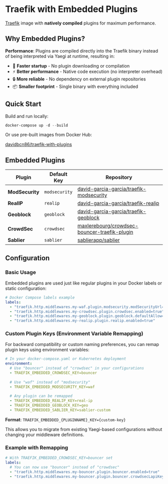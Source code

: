 # Traefik with Embedded Plugins

[Traefik](https://traefik.io/) image with **natively compiled** plugins for maximum performance.

## Why Embedded Plugins?

**Performance**: Plugins are compiled directly into the Traefik binary instead of being interpreted via Yaegi at runtime, resulting in:
- 🚀 **Faster startup** - No plugin downloading or compilation
- ⚡ **Better performance** - Native code execution (no interpreter overhead)
- 🔒 **More reliable** - No dependency on external plugin repositories
- 📦 **Smaller footprint** - Single binary with everything included

## Quick Start

Build and run locally:

```powershell
docker-compose up -d --build
```

Or use pre-built images from Docker Hub:

[davidbcn86/traefik-with-plugins](https://hub.docker.com/repository/docker/davidbcn86/traefik-with-plugins/general)

## Embedded Plugins

| Plugin | Default Key | Repository |
|--------|-------------|------------|
| **ModSecurity** | `modsecurity` | [david-garcia-garcia/traefik-modsecurity](https://github.com/david-garcia-garcia/traefik-modsecurity) |
| **RealIP** | `realip` | [david-garcia-garcia/traefik-realip](https://github.com/david-garcia-garcia/traefik-realip) |
| **Geoblock** | `geoblock` | [david-garcia-garcia/traefik-geoblock](https://github.com/david-garcia-garcia/traefik-geoblock) |
| **CrowdSec** | `crowdsec` | [maxlerebourg/crowdsec-bouncer-traefik-plugin](https://github.com/maxlerebourg/crowdsec-bouncer-traefik-plugin) |
| **Sablier** | `sablier` | [sablierapp/sablier](https://github.com/sablierapp/sablier) |

## Configuration

### Basic Usage

Embedded plugins are used just like regular plugins in your Docker labels or static configuration:

```yaml
# Docker Compose labels example
labels:
  - "traefik.http.middlewares.my-waf.plugin.modsecurity.modSecurityUrl=http://waf:8080"
  - "traefik.http.middlewares.my-crowdsec.plugin.crowdsec.enabled=true"
  - "traefik.http.middlewares.my-geoblock.plugin.geoblock.defaultAllow=true"
  - "traefik.http.middlewares.my-realip.plugin.realip.enabled=true"
```

### Custom Plugin Keys (Environment Variable Remapping)

For backward compatibility or custom naming preferences, you can remap plugin keys using environment variables:

```yaml
# In your docker-compose.yaml or Kubernetes deployment
environment:
  # Use "bouncer" instead of "crowdsec" in your configurations
  - TRAEFIK_EMBEDDED_CROWDSEC_KEY=bouncer
  
  # Use "waf" instead of "modsecurity"
  - TRAEFIK_EMBEDDED_MODSECURITY_KEY=waf
  
  # Any plugin can be remapped
  - TRAEFIK_EMBEDDED_REALIP_KEY=real-ip
  - TRAEFIK_EMBEDDED_GEOBLOCK_KEY=geo
  - TRAEFIK_EMBEDDED_SABLIER_KEY=sablier-custom
```

**Format**: `TRAEFIK_EMBEDDED_{PLUGINNAME}_KEY={custom-key}`

This allows you to migrate from existing Yaegi-based configurations without changing your middleware definitions.

### Example with Remapping

```yaml
# With TRAEFIK_EMBEDDED_CROWDSEC_KEY=bouncer set
labels:
  # You can now use "bouncer" instead of "crowdsec"
  - "traefik.http.middlewares.my-bouncer.plugin.bouncer.enabled=true"
  - "traefik.http.middlewares.my-bouncer.plugin.bouncer.crowdsecLapiKey=xxx"
```

